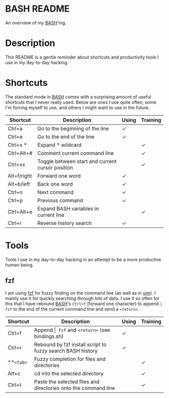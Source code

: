 # BASH README
An overview of my [BASH]'ing.

# Description
This README is a gentle reminder about shortcuts and productivity tools I use in
my day-to-day hacking.

# Shortcuts
The standard mode in [BASH] comes with a surprising amount of useful shortcuts
that I never really used. Below are ones I use quite often, some I'm forcing
myself to use, and others I might want to use in the future.

| Shortcut    	| Description                                      	| Using 	| Training 	|
|-------------	|--------------------------------------------------	|-------	|----------	|
| Ctrl+a      	| Go to the beginning of the line                  	| ✓     	|          	|
| Ctrl+e      	| Go to the end of the line                        	| ✓     	|          	|
| Ctrl+x *    	| Expand * wildcard                                	|       	| ✓        	|
| Ctrl+Alt+#  	| Comment current command line                     	|       	| ✓        	|
| Ctrl+xx     	| Toggle between start and current cursor position 	|       	| ✓        	|
| Alt+f/right 	| Forward one word                                 	| ✓     	|          	|
| Alt+b/left  	| Back one word                                    	| ✓     	|          	|
| Ctrl+n      	| Next command                                     	| ✓     	|          	|
| Ctrl+p      	| Previous command                                 	| ✓     	|          	|
| Ctrl+Alt+e  	| Expand BASH variables in current line            	|       	| ✓        	|
| Ctrl+r      	| Reverse history search                           	| ✓     	|          	|

# Tools
Tools I use in my day-to-day hacking in an attempt to be a more productive human
being.

## fzf
I am using [fzf] for fuzzy finding on the command line (as well as in [vim]). I
mainly use it for quickly searching through lots of data. I use it so often for
this that I have rebound [BASH]'s `Ctrl+f` (forward one character) to append
`| fzf` to the end of the current command line and send a `<return>`.

| Shortcut  | Description                                                    | Using | Training |
|-----------|----------------------------------------------------------------|-------|----------|
| Ctrl+f    | Append &#124;` fzf` and `<return>` (see bindings.sh)           | ✓     |          |
| Ctrl+r    | Rebound by fzf install script to fuzzy search BASH history     | ✓     |          |
| **`<tab>` | Fuzzy completion for files and directories                     |       | ✓        |
| Alt+c     | cd into the selected directory                                 |       | ✓        |
| Ctrl+t    | Paste the selected files and directories onto the command line |       | ✓        |

[BASH]: https://www.gnu.org/software/bash/
[fzf]: https://github.com/junegunn/fzf
[fzf.vim]: https://github.com/junegunn/fzf.vim
[vim]: http://www.vim.org/
